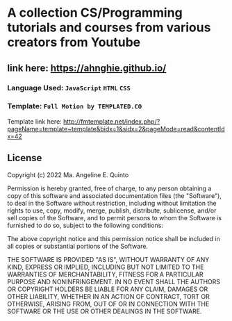 # A collection CS/Programming tutorials and courses from various creators from Youtube
## link here: <https://ahnghie.github.io/>

### Language Used: `JavaScript`  `HTML`  `CSS`  
### Template: `Full Motion by TEMPLATED.CO`  
Template link here: <http://fmtemplate.net/index.php/?pageName=template~template&bidx=1&sidx=2&pageMode=read&contentIdx=42>

## License

Copyright (c) 2022 Ma. Angeline E. Quinto

Permission is hereby granted, free of charge, to any person obtaining a copy
of this software and associated documentation files (the "Software"), to deal
in the Software without restriction, including without limitation the rights
to use, copy, modify, merge, publish, distribute, sublicense, and/or sell
copies of the Software, and to permit persons to whom the Software is
furnished to do so, subject to the following conditions:

The above copyright notice and this permission notice shall be included in all
copies or substantial portions of the Software.

THE SOFTWARE IS PROVIDED "AS IS", WITHOUT WARRANTY OF ANY KIND, EXPRESS OR
IMPLIED, INCLUDING BUT NOT LIMITED TO THE WARRANTIES OF MERCHANTABILITY,
FITNESS FOR A PARTICULAR PURPOSE AND NONINFRINGEMENT. IN NO EVENT SHALL THE
AUTHORS OR COPYRIGHT HOLDERS BE LIABLE FOR ANY CLAIM, DAMAGES OR OTHER
LIABILITY, WHETHER IN AN ACTION OF CONTRACT, TORT OR OTHERWISE, ARISING FROM,
OUT OF OR IN CONNECTION WITH THE SOFTWARE OR THE USE OR OTHER DEALINGS IN THE
SOFTWARE.
